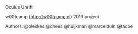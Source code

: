 Oculus Unrift

w00tcamp (http://w00tcamp.nl) 2013 project

Authors:
@bleskes
@chees
@huijkman
@marcelduin
@tacoe
